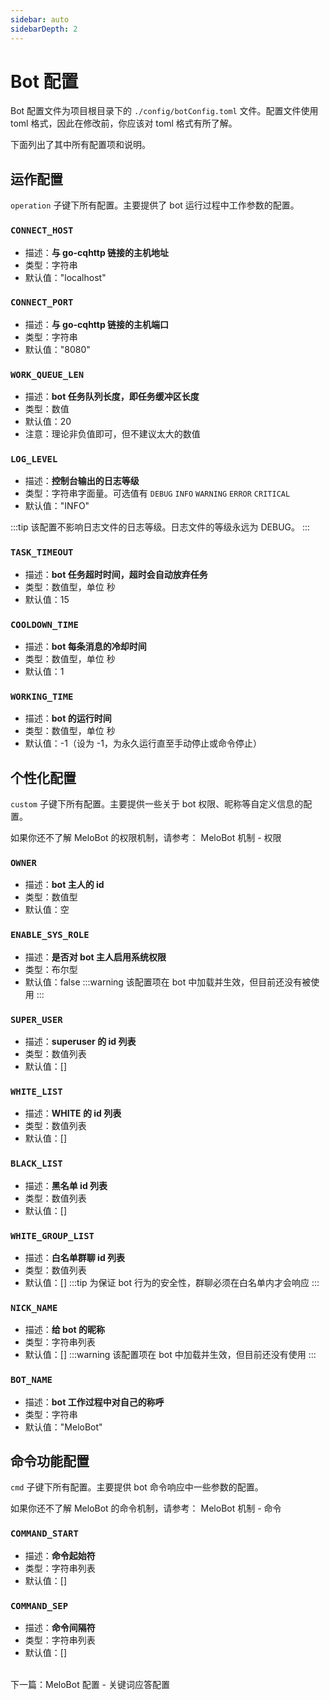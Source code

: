 ```yaml
---
sidebar: auto
sidebarDepth: 2
---
```



# Bot 配置

Bot 配置文件为项目根目录下的 `./config/botConfig.toml` 文件。配置文件使用 toml 格式，因此在修改前，你应该对 toml 格式有所了解。

下面列出了其中所有配置项和说明。


## 运作配置
`operation` 子键下所有配置。主要提供了 bot 运行过程中工作参数的配置。

### **`CONNECT_HOST`**
- 描述：**与 go-cqhttp 链接的主机地址**
- 类型：字符串
- 默认值："localhost"

### **`CONNECT_PORT`**
- 描述：**与 go-cqhttp 链接的主机端口**
- 类型：字符串
- 默认值："8080"

### **`WORK_QUEUE_LEN`**
- 描述：**bot 任务队列长度，即任务缓冲区长度**
- 类型：数值
- 默认值：20
- 注意：理论非负值即可，但不建议太大的数值

### **`LOG_LEVEL`**
- 描述：**控制台输出的日志等级**
- 类型：字符串字面量。可选值有 `DEBUG` `INFO` `WARNING` `ERROR` `CRITICAL`
- 默认值："INFO"

:::tip
该配置不影响日志文件的日志等级。日志文件的等级永远为 DEBUG。
:::

### **`TASK_TIMEOUT`**
- 描述：**bot 任务超时时间，超时会自动放弃任务**
- 类型：数值型，单位 秒
- 默认值：15

### **`COOLDOWN_TIME`**
- 描述：**bot 每条消息的冷却时间**
- 类型：数值型，单位 秒
- 默认值：1

### **`WORKING_TIME`**
- 描述：**bot 的运行时间**
- 类型：数值型，单位 秒
- 默认值：-1（设为 -1，为永久运行直至手动停止或命令停止）


## 个性化配置
`custom` 子键下所有配置。主要提供一些关于 bot 权限、昵称等自定义信息的配置。

如果你还不了解 MeloBot 的权限机制，请参考：
<a :href="$withBase('/guide/mechanism/#权限')">MeloBot 机制 - 权限</a>

### **`OWNER`**
- 描述：**bot 主人的 id**
- 类型：数值型
- 默认值：空

### **`ENABLE_SYS_ROLE`**
- 描述：**是否对 bot 主人启用系统权限**
- 类型：布尔型
- 默认值：false
:::warning
该配置项在 bot 中加载并生效，但目前还没有被使用
:::

### **`SUPER_USER`**
- 描述：**superuser 的 id 列表**
- 类型：数值列表
- 默认值：[]

### **`WHITE_LIST`**
- 描述：**WHITE 的 id 列表**
- 类型：数值列表
- 默认值：[]

### **`BLACK_LIST`**
- 描述：**黑名单 id 列表**
- 类型：数值列表
- 默认值：[]

### **`WHITE_GROUP_LIST`**
- 描述：**白名单群聊 id 列表**
- 类型：数值列表
- 默认值：[]
:::tip
为保证 bot 行为的安全性，群聊必须在白名单内才会响应
:::

### **`NICK_NAME`**
- 描述：**给 bot 的昵称**
- 类型：字符串列表
- 默认值：[]
:::warning
该配置项在 bot 中加载并生效，但目前还没有使用
:::

### **`BOT_NAME`**
- 描述：**bot 工作过程中对自己的称呼**
- 类型：字符串
- 默认值："MeloBot"


## 命令功能配置
`cmd` 子键下所有配置。主要提供 bot 命令响应中一些参数的配置。

如果你还不了解 MeloBot 的命令机制，请参考：
<a :href="$withBase('/guide/mechanism/#命令')">MeloBot 机制 - 命令</a>


### **`COMMAND_START`**
- 描述：**命令起始符**
- 类型：字符串列表
- 默认值：[]

### **`COMMAND_SEP`**
- 描述：**命令间隔符**
- 类型：字符串列表
- 默认值：[]

<br>
下一篇：<a :href="$withBase('/config/keyAnsConfig')">MeloBot 配置 - 关键词应答配置</a>

